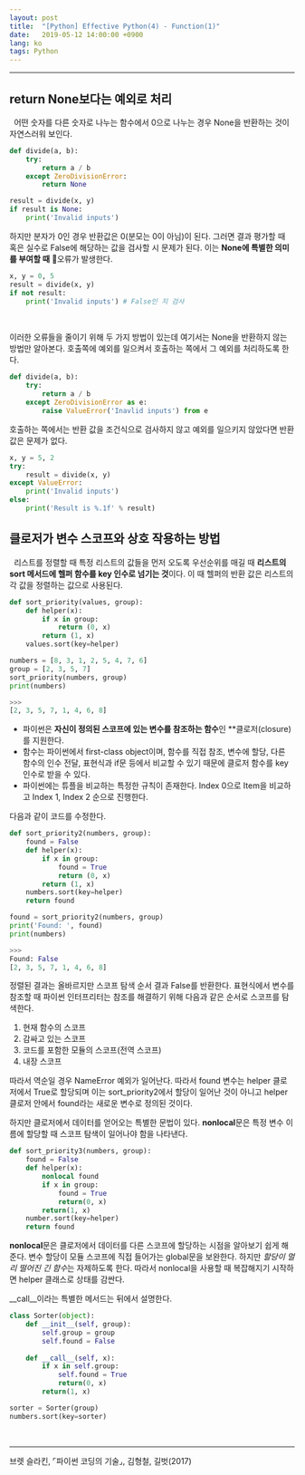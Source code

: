 ```yaml
---
layout: post
title:  "[Python] Effective Python(4) - Function(1)"
date:   2019-05-12 14:00:00 +0900
lang: ko
tags: Python
---
```

<hr>

## return None보다는 예외로 처리 ##
&nbsp;&nbsp;어떤 숫자를 다른 숫자로 나누는 함수에서 0으로 나누는 경우 None을 반환하는 것이 자연스러워 보인다.

~~~python
def divide(a, b):
    try:
        return a / b
    except ZeroDivisionError:
        return None

result = divide(x, y)
if result is None:
    print('Invalid inputs')
~~~

하지만 분자가 0인 경우 반환값은 0(분모는 0이 아님)이 된다. 그러면 결과 평가할 때 혹은 실수로 False에 해당하는 값을 검사할 시 문제가 된다. 이는 **None에 특별한 의미를 부여할 때** 오류가 발생한다.
~~~python
x, y = 0, 5
result = divide(x, y)
if not result:
    print('Invalid inputs') # False인 지 검사
~~~
<br>

이러한 오류들을 줄이기 위해 두 가지 방법이 있는데 여기서는 None을 반환하지 않는 방법만 알아본다. 호출쪽에 예외를 일으켜서 호출하는 쪽에서 그 예외를 처리하도록 한다.
~~~python
def divide(a, b):
    try:
        return a / b
    except ZeroDivisionError as e:
        raise ValueError('Inavlid inputs') from e
~~~
호출하는 쪽에서는 반환 값을 조건식으로 검사하지 않고 예외를 일으키지 않았다면 반환 값은 문제가 없다.
~~~python
x, y = 5, 2
try:
    result = divide(x, y)
except ValueError:
    print('Invalid inputs')
else:
    print('Result is %.1f' % result)
~~~

## 클로저가 변수 스코프와 상호 작용하는 방법 ##
&nbsp;&nbsp;리스트를 정렬할 때 특정 리스트의 값들을 먼저 오도록 우선순위를 매길 때 **리스트의 sort 메서드에 헬퍼 함수를 key 인수로 넘기는 것**이다. 이 때 헬퍼의 반환 값은 리스트의 각 값을 정렬하는 값으로 사용된다.
~~~python
def sort_priority(values, group):
    def helper(x):
        if x in group:
            return (0, x)
        return (1, x)
    values.sort(key=helper)

numbers = [8, 3, 1, 2, 5, 4, 7, 6]
group = [2, 3, 5, 7]
sort_priority(numbers, group)
print(numbers)

>>>
[2, 3, 5, 7, 1, 4, 6, 8]
~~~
* 파이썬은 **자신이 정의된 스코프에 있는 변수를 참조하는 함수**인 **클로저(closure)를 지원한다.
* 함수는 파이썬에서 first-class object이며, 함수를 직접 참조, 변수에 할당, 다른 함수의 인수 전달, 표현식과 if문 등에서 비교할 수 있기 때문에 클로저 함수를 key 인수로 받을 수 있다.
* 파이썬에는 튜플을 비교하는 특정한 규칙이 존재한다. Index 0으로 Item을 비교하고 Index 1, Index 2 순으로 진행한다.

다음과 같이 코드를 수정한다.
~~~python
def sort_priority2(numbers, group):
    found = False
    def helper(x):
        if x in group:
            found = True
            return (0, x)
        return (1, x)
    numbers.sort(key=helper)
    return found

found = sort_priority2(numbers, group)
print('Found: ', found)
print(numbers)

>>>
Found: False
[2, 3, 5, 7, 1, 4, 6, 8]
~~~
정렬된 결과는 올바르지만 스코프 탐색 순서 결과 False를 반환한다. 표현식에서 변수를 참조할 때 파이썬 인터프리터는 참조를 해결하기 위해 다음과 같은 순서로 스코프를 탐색한다.
1. 현재 함수의 스코프
2. 감싸고 있는 스코프
3. 코드를 포함한 모듈의 스코프(전역 스코프)
4. 내장 스코프

따라서 역순일 경우 NameError 예외가 일어난다. 따라서 found 변수는 helper 클로저에서 True로 할당되며 이는 sort_priority2에서 할당이 일어난 것이 아니고 helper 클로저 안에서 found라는 새로운 변수로 정의된 것이다.

하지만 클로저에서 데이터를 얻어오는 특별한 문법이 있다. **nonlocal**문은 특정 변수 이름에 할당할 때 스코프 탐색이 일어나야 함을 나타낸다.

~~~python
def sort_priority3(numbers, group):
    found = False
    def helper(x):
        nonlocal found
        if x in group:
            found = True
            return(0, x)
        return(1, x)
    number.sort(key=helper)
    return found
~~~
**nonlocal**문은 클로저에서 데이터를 다른 스코프에 할당하는 시점을 알아보기 쉽게 해준다. 변수 할당이 모듈 스코프에 직접 들어가는 global문을 보완한다. 하지만 *할당이 멀리 떨어진 긴 함수*는 자제하도록 한다. 따라서 nonlocal을 사용할 때 복잡해지기 시작하면 helper 클래스로 상태를 감싼다.

__call__이라는 특별한 메서드는 뒤에서 설명한다.
~~~python
class Sorter(object):
    def __init__(self, group):
        self.group = group
        self.found = False
    
    def __call__(self, x):
        if x in self.group:
            self.found = True
            return(0, x)
        return(1, x)

sorter = Sorter(group)
numbers.sort(key=sorter)
~~~
<br>
<hr>
브렛 슬라킨, ⌜파이썬 코딩의 기술⌟, 김형철, 길벗(2017)